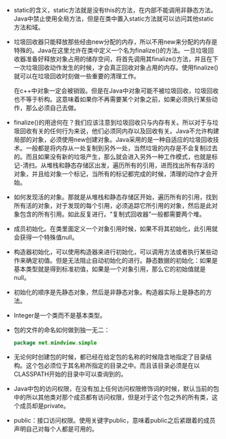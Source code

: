 * static的含义，static方法就是没有this的方法，在内部不能调用非静态方法。Java中禁止使用全局方法，但是在类中置入static方法就可以访问其他static方法和域。

* 垃圾回收器只能释放那些经由new分配的内存，所以不用new来分配的内存是特殊的。Java在这里允许在类中定义一个名为finalize()的方法。一旦垃圾回收器准备好释放对象占用的储存空间，将首先调用其finalize()方法，并且在下一次垃圾回收动作发生的时候，才会真正回收对象占用的内存。使用finalize()就可以在垃圾回收时刻做一些重要的清理工作。

  在c++中对象一定会被销毁。但是在Java中对象可能不被垃圾回收，垃圾回收也不等于析构。这意味着如果你不再需要某个对象之前，如果必须执行某些动作，那么必须自己去做。



* finalize()的用途何在？我们应该注意到垃圾回收只与内存有关。所以对于与垃圾回收有关的任何行为来说，他们必须同内存以及回收有关。Java不允许构建局部的对象，必须使用new创建对象。Java采用的是一种自适应的垃圾回收技术。一般都是将内存从一处复制到另外一处，当然垃圾的内存是不会复制过去的。而且如果没有新的垃圾产生，那么就会进入另外一种工作模式，也就是标记-清扫。从堆栈和静态存储区出发，遍历所有的引用，进而找出所有存活的对象，并且给对象一个标记，当所有的标记都完成的时候，清理的动作才会开始。

* 如何发现活的对象。那就是从堆栈和静态存储区开始，遍历所有的引用，找到所有活的对象，对于发现的每个引用，必须追踪它所引用的对象，然后是此对象包含的所有引用。如此反复进行。"复制式回收器"一般都需要两个堆。

* 成员初始化。在类里面定义一个对象引用时候，如果不将其初始化，此引用就会获得一个特殊值null。

* 构造器初始化，可以使用构造器来进行初始化，可以调用方法或者执行某些动作来确定初值。但是无法阻止自动初始化的进行。静态数据的初始化：如果是基本类型就是得到标准初值，如果是一个对象引用，那么它的初始值就是null。

* 初始化的顺序是先静态对象，然后是非静态对象。构造器实际上是静态的方法。

* Integer是一个类而不是基本类型。

* 包的文件的命名如何做到独一无二：

  ```java
  package net.mindview.simple
  ```

* 无论何时创建包的时候，都已经在给定包的名称的时候隐含地指定了目录结构。这个包必须位于其名称所指定的目录之中。而且该目录必须是在以CLASSPATH开始的目录中可以查询到的。

* Java中包的访问权限，在没有加上任何访问权限修饰词的时候，默认当前的包中的所以其他类对那个成员都有访问权限，但是对于这个包之外的所有类，这个成员却是private。

* public：接口访问权限。使用关键字public，意味着public之后紧跟着的成员声明自己对每个人都是可用的。